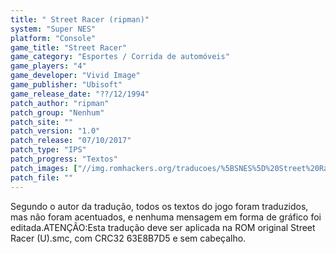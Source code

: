 ```yaml
---
title: " Street Racer (ripman)"
system: "Super NES"
platform: "Console"
game_title: "Street Racer"
game_category: "Esportes / Corrida de automóveis"
game_players: "4"
game_developer: "Vivid Image"
game_publisher: "Ubisoft"
game_release_date: "??/12/1994"
patch_author: "ripman"
patch_group: "Nenhum"
patch_site: ""
patch_version: "1.0"
patch_release: "07/10/2017"
patch_type: "IPS"
patch_progress: "Textos"
patch_images: ["//img.romhackers.org/traducoes/%5BSNES%5D%20Street%20Racer%20-%20ripman%20-%201.png","//img.romhackers.org/traducoes/%5BSNES%5D%20Street%20Racer%20-%20ripman%20-%202.png","//img.romhackers.org/traducoes/%5BSNES%5D%20Street%20Racer%20-%20ripman%20-%203.png"]
patch_file: ""
---
```

Segundo o autor da tradução, todos os textos do jogo foram traduzidos, mas não foram acentuados, e nenhuma mensagem em forma de gráfico foi editada.ATENÇÃO:Esta tradução deve ser aplicada na ROM original Street Racer (U).smc, com CRC32 63E8B7D5 e sem cabeçalho.